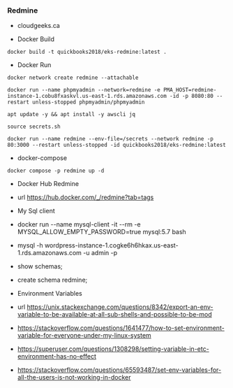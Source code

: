 ###  Redmine

- cloudgeeks.ca

- Docker Build

```
docker build -t quickbooks2018/eks-redmine:latest .
```

- Docker Run

```
docker network create redmine --attachable

docker run --name phpmyadmin --network=redmine -e PMA_HOST=redmine-instance-1.cobu8fxaskvl.us-east-1.rds.amazonaws.com -id -p 8080:80 --restart unless-stopped phpmyadmin/phpmyadmin

apt update -y && apt install -y awscli jq

source secrets.sh

docker run --name redmine --env-file=/secrets --network redmine -p 80:3000 --restart unless-stopped -id quickbooks2018/eks-redmine:latest
```

- docker-compose

```redmine
docker compose -p redmine up -d
```
- Docker Hub Redmine

- url https://hub.docker.com/_/redmine?tab=tags

- My Sql client
- docker run --name mysql-client -it --rm -e MYSQL_ALLOW_EMPTY_PASSWORD=true mysql:5.7 bash
- mysql -h wordpress-instance-1.cogke6h6hkax.us-east-1.rds.amazonaws.com -u admin -p
- show schemas;
- create schema redmine;

- Environment Variables
- url https://unix.stackexchange.com/questions/8342/export-an-env-variable-to-be-available-at-all-sub-shells-and-possible-to-be-mod

- https://stackoverflow.com/questions/1641477/how-to-set-environment-variable-for-everyone-under-my-linux-system

- https://superuser.com/questions/1308298/setting-variable-in-etc-environment-has-no-effect

- https://stackoverflow.com/questions/65593487/set-env-variables-for-all-the-users-is-not-working-in-docker